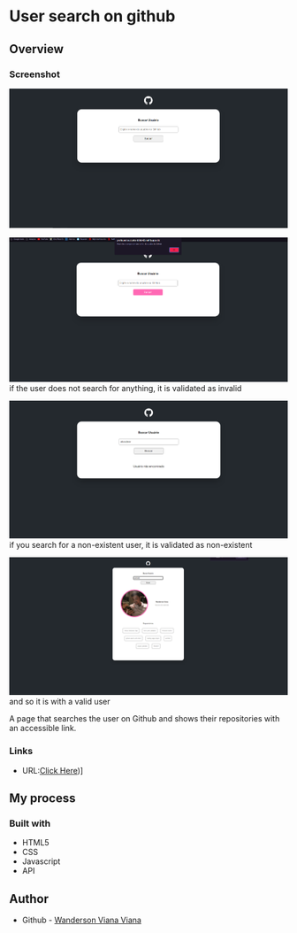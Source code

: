 # User search on github


## Overview

### Screenshot

![](./src/screenshots/screenshot1.png)

![](./src/screenshots/screenshot2.png)
if the user does not search for anything, it is validated as invalid

![](./src/screenshots/screenshot3.png)
if you search for a non-existent user, it is validated as non-existent

![](./src/screenshots/screenshot4.png)
and so it is with a valid user

A page that searches the user on Github and shows their repositories with an accessible link.

### Links

- URL:[Click Here](https://profound-zuccutto-b9bb42.netlify.app))]

## My process

### Built with

- HTML5
- CSS
- Javascript
- API

## Author

- Github - [Wanderson Viana Viana](https://github.com/Wandsv0)